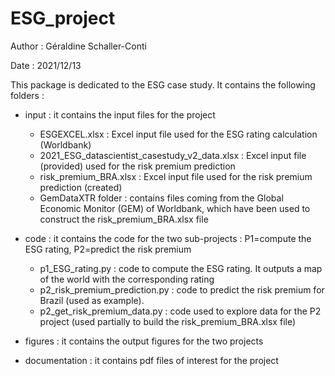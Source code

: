 # ESG_project


Author : Géraldine Schaller-Conti 

Date : 2021/12/13

This package is dedicated to the ESG case study. It contains the following folders : 

* input : it contains the input files for the project 
	* ESGEXCEL.xlsx : Excel input file used for the ESG rating calculation (Worldbank) 
	* 2021_ESG_datascientist_casestudy_v2_data.xlsx : Excel input file (provided) used for the risk premium prediction 
	* risk_premium_BRA.xlsx : Excel input file used for the risk premium prediction (created)
	* GemDataXTR folder : contains files coming from the Global Economic Monitor (GEM) of Worldbank, which have been used to construct the risk_premium_BRA.xlsx file 

* code : it contains the code for the two sub-projects : P1=compute the ESG rating, P2=predict the risk premium 
	* p1_ESG_rating.py : code to compute the ESG rating. It outputs a map of the world with the corresponding rating 
	* p2_risk_premium_prediction.py : code to predict the risk premium for Brazil (used as example). 
	* p2_get_risk_premium_data.py : code used to explore data for the P2 project (used partially to build the risk_premium_BRA.xlsx file) 

* figures : it contains the output figures for the two projects 

* documentation : it contains pdf files of interest for the project

  

